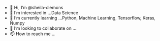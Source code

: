 - 👋 Hi, I’m @sheila-clemons
- 👀 I’m interested in ...Data Science  
- 🌱 I’m currently learning ...Python, Machine Learning, Tensorflow, Keras, Numpy 
- 💞️ I’m looking to collaborate on ...   
- 📫 How to reach me ...

<!---
sheila-clemons/sheila-clemons is a ✨ special ✨ repository because its `README.md` (this file) appears on your GitHub profile.
You can click the Preview link to take a look at your changes.
--->
